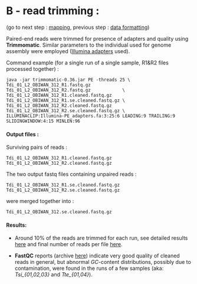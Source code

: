 
# B - read trimming :

(go to next step : [mapping](../C_mapping), previous step : [data formatting](../A_raw_reads))


Paired-end reads were trimmed for presence of adapters and quality using **Trimmomatic**.
Similar parameters to the individual used for genome assembly were employed ([Illumina adapters](./Illumina-PE_adapters.fa) used).

Command example (for a single run of a single sample, R1&R2 files processed together) :

````
java -jar trimmomatic-0.36.jar PE -threads 25 \
Tdi_01_L2_OBIWAN_312_R1.fastq.gz         Tdi_01_L2_OBIWAN_312_R2.fastq.gz            \
Tdi_01_L2_OBIWAN_312_R1.cleaned.fastq.gz Tdi_01_L2_OBIWAN_312_R1.se.cleaned.fastq.gz \
Tdi_01_L2_OBIWAN_312_R2.cleaned.fastq.gz Tdi_01_L2_OBIWAN_312_R2.se.cleaned.fastq.gz \
ILLUMINACLIP:Illumina-PE_adapters.fa:3:25:6 LEADING:9 TRAILING:9 SLIDINGWINDOW:4:15 MINLEN:96
````

#### Output files :

Surviving pairs of reads :
````
Tdi_01_L2_OBIWAN_312_R1.cleaned.fastq.gz
Tdi_01_L2_OBIWAN_312_R2.cleaned.fastq.gz
````
The two output fastq files containing unpaired reads :
````
Tdi_01_L2_OBIWAN_312_R1.se.cleaned.fastq.gz
Tdi_01_L2_OBIWAN_312_R2.se.cleaned.fastq.gz
````
were merged together into :
````
Tdi_01_L2_OBIWAN_312.se.cleaned.fastq.gz
````


#### Results:

* Around 10% of the reads are trimmed for each run, see detailed results [here](./trimmomatic.log) and final number of reads 
per file [here](number_reads.csv).

* **FastQC** reports (archive [here](timema_fastQC.html.tar.gz)) indicate very good quality of cleaned reads in general, but abnormal *GC*-content distributions, possibly due to contamination, were found in the runs of a few samples (aka: *Tsi_{01,02,03}* and *Tte_{01,04}*).
